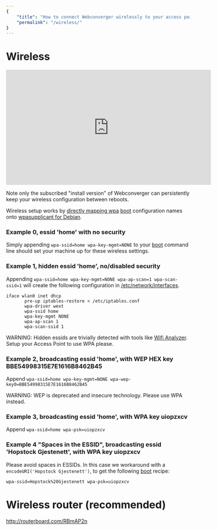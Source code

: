 ```yaml
---
{
    "title": "How to connect Webconverger wirelessly to your access point",
    "permalink": "/wireless/"
}
---
```


# Wireless

<iframe width="560" height="315" src="https://www.youtube.com/embed/f8xR42iDQ2c" frameborder="0" allowfullscreen></iframe>

Note only the subscribed "install version" of Webconverger can persistently
keep your wireless configuration between reboots.

Wireless setup works by [directly mapping
wpa](https://github.com/Webconverger/webc/blob/master/etc/webc/wireless)
[boot](/boot/) configuration names onto [wpasupplicant for
Debian](http://anonscm.debian.org/viewvc/pkg-wpa/wpasupplicant/trunk/debian/README.Debian?view=markup).

### Example 0, essid 'home' with no security

Simply appending `wpa-ssid=home wpa-key-mgmt=NONE` to your [boot](/boot/) command
line should set your machine up for these wireless settings.

### Example 1, hidden essid 'home', no/disabled security

Appending `wpa-ssid=home wpa-key-mgmt=NONE wpa-ap-scan=1 wpa-scan-ssid=1` will create the following configuration in [/etc/network/interfaces](https://github.com/Webconverger/Debian-Live-config/blob/master/webconverger/config/includes.chroot/etc/network/interfaces).

	iface wlan0 inet dhcp
		   pre-up iptables-restore < /etc/iptables.conf
		   wpa-driver wext
		   wpa-ssid home
		   wpa-key-mgmt NONE
		   wpa-ap-scan 1
		   wpa-scan-ssid 1

WARNING: Hidden essids are trivially detected with tools like [Wifi
Analyzer](https://market.android.com/details?id=com.farproc.wifi.analyzer).
Setup your Access Point to use WPA please.

### Example 2, broadcasting essid 'home', with WEP HEX key BBE54998315E7E1616B8462B45

Append `wpa-ssid=home wpa-key-mgmt=NONE wpa-wep-key0=BBE54998315E7E1616B8462B45`

WARNING: WEP is deprecated and insecure technology. Please use WPA instead.

### Example 3, broadcasting essid 'home', with WPA key uiopzxcv

Append `wpa-ssid=home wpa-psk=uiopzxcv`

### Example 4 "Spaces in the ESSID", broadcasting essid 'Hopstock Gjestenett', with WPA key uiopzxcv

Please avoid spaces in ESSIDs. In this case we workaround with a `encodeURI('Hopstock
Gjestenett')`, to get the following [boot](/boot/) recipe:

	wpa-ssid=Hopstock%20Gjestenett wpa-psk=uiopzxcv

# Wireless router (recommended)

<http://routerboard.com/RBmAP2n>
